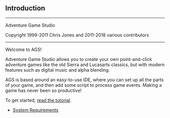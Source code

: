 ## Introduction
------------

Adventure Game Studio

Copyright 1999-2011 Chris Jones and 2011-2018 various contributors

---

Welcome to AGS!

Adventure Game Studio allows you to create your own point-and-click
adventure games like the old Sierra and Lucasarts classics, but with
modern features such as digital music and alpha blending.

AGS is based around an easy-to-use IDE, where you can set up all the
parts of your game, and then add some script to process game events.
Making a game has never been so productive!

To get started, [read the tutorial](StartingOff).

- [System Requirements](SystemRequirements)

